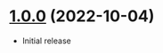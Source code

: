 <a name="1.0.0"></a>
# [1.0.0](https://github.com/Awilum/wp-api-explorer) (2022-10-04)
* Initial release
